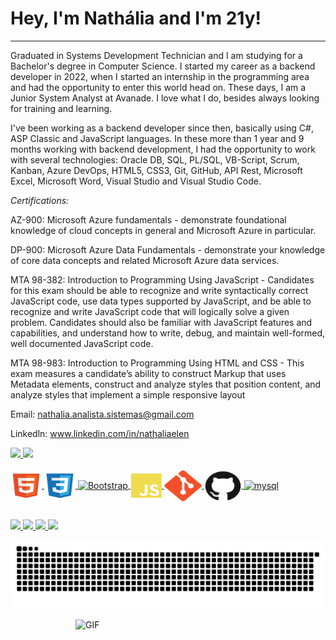 # Hey, I'm Nathália and I'm 21y!
***

Graduated in Systems Development Technician and I am studying for a Bachelor's degree in Computer Science. I started my career as a backend developer in 2022, when I started an internship in the programming area and had the opportunity to enter this world head on. These days, I am a Junior System Analyst at Avanade. I love what I do, besides always looking for training and learning.

I've been working as a backend developer since then, basically using C#, ASP Classic and JavaScript languages. In these more than 1 year and 9 months working with backend development, I had the opportunity to work with several technologies: Oracle DB, SQL, PL/SQL, VB-Script, Scrum, Kanban, Azure DevOps, HTML5, CSS3, Git, GitHub, API Rest, Microsoft Excel, Microsoft Word, Visual Studio and Visual Studio Code. 

*Certifications:*

AZ-900: Microsoft Azure fundamentals - demonstrate foundational knowledge of cloud concepts in general and Microsoft Azure in particular.

DP-900: Microsoft Azure Data Fundamentals - demonstrate your knowledge of core data concepts and related Microsoft Azure data services.

MTA 98-382: Introduction to Programming Using JavaScript - Candidates for this exam should be able to recognize and write syntactically correct JavaScript code, use data types supported by JavaScript, and be able to recognize and write JavaScript code that will logically solve a given problem. Candidates should also be familiar with JavaScript features and capabilities, and understand how to write, debug, and maintain well-formed, well documented JavaScript code.

MTA 98-983: Introduction to Programming Using HTML and CSS - This exam measures a candidate’s ability to construct Markup that uses Metadata elements, construct and analyze styles that position content, and analyze styles that implement a simple responsive layout

Email: nathalia.analista.sistemas@gmail.com

Linkedln: www.linkedin.com/in/nathaliaelen

<div>
  <a href="https://github.com/NathaliaElen">
  <img height = "180em" src = "https://github-readme-stats.vercel.app/api?username=NathaliaElen&show_icons=true&theme=dracula&include_all_commits=true&count_private=true" /> 
  <img height = "180em" src = "https://github-readme-stats.vercel.app/api/top-langs/?username=NathaliaElen&layout=compact&langs_count=7&theme=dracula" />
</div>

<div style = "display: inline_block"> <br>
  <img align="center" alt="HTML" height="40" width="50" src="https://raw.githubusercontent.com/devicons/devicon/master/icons/html5/html5-original.svg">
  <img align="center" alt="CSS" height="40" width="50" src="https://raw.githubusercontent.com/devicons/devicon/master/icons/css3/css3-original.svg">
  <img align="center" alt="Bootstrap" height="40" width="50" src="https://cdn.jsdelivr.net/gh/devicons/devicon/icons/bootstrap/bootstrap-plain-wordmark.svg">
  <img align="center" alt="Js" height="40" width="50" src="https://raw.githubusercontent.com/devicons/devicon/master/icons/javascript/javascript-plain.svg">
   <img align="center" alt="Git" height="50" width="60" src="https://raw.githubusercontent.com/devicons/devicon/master/icons/git/git-original.svg">
  <img align="center" alt="GitHub" height="50" width="60" src="https://raw.githubusercontent.com/devicons/devicon/master/icons/github/github-original.svg">
  <img align="center" alt="mysql" height="40" width="50" src="https://cdn.jsdelivr.net/gh/devicons/devicon/icons/mysql/mysql-original.svg">
  
  ##

<div> 
  
  <a href = "mailto:nathaliaelen79@gmail.com">
    <img src="https://img.shields.io/badge/-Gmail-%23333?style=for-the-badge&logo=gmail&logoColor=white" target="_blank">
  </a>
  
  <a href="https://www.linkedin.com/in/nathália-elen-5043ab1b2" target="_blank">
    <img src="https://img.shields.io/badge/-LinkedIn-%230077B5?style=for-the-badge&logo=linkedin&logoColor=white" target="_blank">
  </a>
  
  <a href="https://instagram.com/ops.nathalia" target="_blank">
    <img src="https://img.shields.io/badge/-Instagram-%23E4405F?style=for-the-badge&logo=instagram&logoColor=white" target="_blank">
  </a>
  
  <a href="https://www.facebook.com/nathalia.ellen.5458" target="_blank">
    <img src="https://img.shields.io/badge/Facebook-1877F2?style=for-the-badge&logo=facebook&logoColor=white" target="_blank">
  </a>
 
  ![Snake animation](https://github.com/NathaliaElen/NathaliaElen/blob/output/github-contribution-grid-snake.svg)
 
</div>

 <img align="right" alt="GIF" src="https://user-images.githubusercontent.com/90493304/198184593-1407c9df-1c5f-4b9e-b96c-4cea31a2ec56.png" width="400px" />
